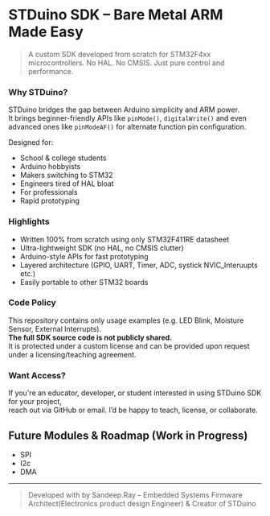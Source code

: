 # STDuino SDK – Bare Metal ARM Made Easy 

> A custom SDK developed from scratch for STM32F4xx microcontrollers.
> No HAL. No CMSIS. Just pure control and performance.

###  Why STDuino?

STDuino bridges the gap between Arduino simplicity and ARM power.  
It brings beginner-friendly APIs like `pinMode()`, `digitalWrite()` and even advanced ones like `pinModeAF()` for alternate function pin configuration.

  Designed for:
- School & college students
- Arduino hobbyists
- Makers switching to STM32
- Engineers tired of HAL bloat
- For professionals
- Rapid prototyping

###  Highlights

- Written 100% from scratch using only STM32F411RE datasheet
- Ultra-lightweight SDK (no HAL, no CMSIS clutter)
- Arduino-style APIs for fast prototyping
- Layered architecture (GPIO, UART, Timer, ADC, systick  NVIC_Interuupts etc.)
- Easily portable to other STM32 boards

###  Code Policy

This repository contains only usage examples (e.g. LED Blink, Moisture Sensor, External Interrupts).  
**The full SDK source code is not publicly shared.**  
It is protected under a custom license and can be provided upon request under a licensing/teaching agreement.

###  Want Access?

If you're an educator, developer, or student interested in using STDuino SDK for your project,  
reach out via GitHub or email. I’d be happy to teach, license, or collaborate.


##  Future Modules & Roadmap (Work in Progress)

 - SPI
 - I2c
 - DMA

---

> Developed with  by Sandeep.Ray – Embedded Systems Firmware  Architect(Electronics product design Engineer) & Creator of STDuino

